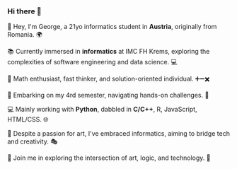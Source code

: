 ### Hi there 👋

👋 Hey, I'm George, a 21yo informatics student in **Austria**, originally from Romania. 🌍

📚 Currently immersed in **informatics** at IMC FH Krems, exploring the complexities of software engineering and data science. 💻

🧠 Math enthusiast, fast thinker, and solution-oriented individual. ➕➖✖️

🌱 Embarking on my 4rd semester, navigating hands-on challenges. 🌿

💻 Mainly working with **Python**, dabbled in **C/C++**, R, JavaScript, HTML/CSS. 🌐

🎨 Despite a passion for art, I've embraced informatics, aiming to bridge tech and creativity. 🎭

🌈 Join me in exploring the intersection of art, logic, and technology. 🚀

<!--
**George-Marian/George-Marian** is a ✨ _special_ ✨ repository because its `README.md` (this file) appears on your GitHub profile.

Here are some ideas to get you started:

- 🔭 I’m currently working on ...
- 🌱 I’m currently learning ...
- 👯 I’m looking to collaborate on ...
- 🤔 I’m looking for help with ...
- 💬 Ask me about ...
- 📫 How to reach me: ...
- 😄 Pronouns: ...
- ⚡ Fun fact: ...
-->
